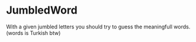 # JumbledWord
With a given jumbled letters you should try to guess the meaningfull words. (words is Turkish btw)
